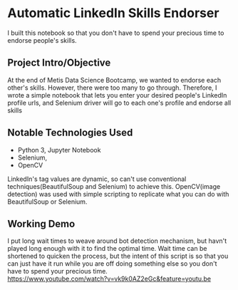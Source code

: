 # Automatic LinkedIn Skills Endorser
I built this notebook so that you don't have to spend your precious time to endorse people's skills.

## Project Intro/Objective
At the end of Metis Data Science Bootcamp, we wanted to endorse each other's skills. However, there were too many to go through. Therefore, I wrote a simple notebook that lets you enter your desired people's LinkedIn profile urls, and Selenium driver will go to each one's profile and endorse all skills

## Notable Technologies Used
* Python 3, Jupyter Notebook
* Selenium, 
* OpenCV

LinkedIn's tag values are dynamic, so can't use conventional techniques(BeautifulSoup and Selenium) to achieve this.
OpenCV(image detection) was used with simple scripting to replicate what you can do with BeautifulSoup or Selenium.

## Working Demo
I put long wait times to weave around bot detection mechanism, but havn't played long enough with it to find the optimal time.
Wait time can be shortened to quicken the process, but the intent of this script is so that you can just have it run while you are off doing something else so you don't have to spend your precious time.  
https://www.youtube.com/watch?v=vk9k0AZ2eGc&feature=youtu.be
